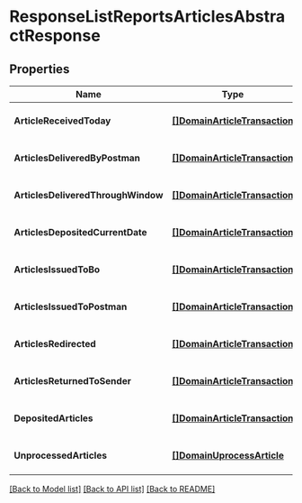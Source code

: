 # ResponseListReportsArticlesAbstractResponse

## Properties
Name | Type | Description | Notes
------------ | ------------- | ------------- | -------------
**ArticleReceivedToday** | [**[]DomainArticleTransaction**](domain.ArticleTransaction.md) |  | [optional] [default to null]
**ArticlesDeliveredByPostman** | [**[]DomainArticleTransaction**](domain.ArticleTransaction.md) |  | [optional] [default to null]
**ArticlesDeliveredThroughWindow** | [**[]DomainArticleTransaction**](domain.ArticleTransaction.md) |  | [optional] [default to null]
**ArticlesDepositedCurrentDate** | [**[]DomainArticleTransaction**](domain.ArticleTransaction.md) |  | [optional] [default to null]
**ArticlesIssuedToBo** | [**[]DomainArticleTransaction**](domain.ArticleTransaction.md) |  | [optional] [default to null]
**ArticlesIssuedToPostman** | [**[]DomainArticleTransaction**](domain.ArticleTransaction.md) |  | [optional] [default to null]
**ArticlesRedirected** | [**[]DomainArticleTransaction**](domain.ArticleTransaction.md) |  | [optional] [default to null]
**ArticlesReturnedToSender** | [**[]DomainArticleTransaction**](domain.ArticleTransaction.md) |  | [optional] [default to null]
**DepositedArticles** | [**[]DomainArticleTransaction**](domain.ArticleTransaction.md) |  | [optional] [default to null]
**UnprocessedArticles** | [**[]DomainUprocessArticle**](domain.UprocessArticle.md) |  | [optional] [default to null]

[[Back to Model list]](../README.md#documentation-for-models) [[Back to API list]](../README.md#documentation-for-api-endpoints) [[Back to README]](../README.md)



